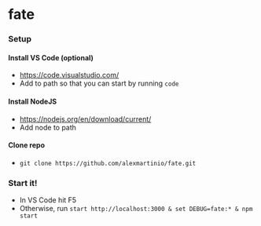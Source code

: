 # fate

### Setup

#### Install VS Code (optional)
- https://code.visualstudio.com/
- Add to path so that you can start by running `code`

#### Install NodeJS
- https://nodejs.org/en/download/current/
- Add node to path 

#### Clone repo
- `git clone https://github.com/alexmartinio/fate.git`

### Start it!
- In VS Code hit F5
- Otherwise, run `start http://localhost:3000 & set DEBUG=fate:* & npm start`